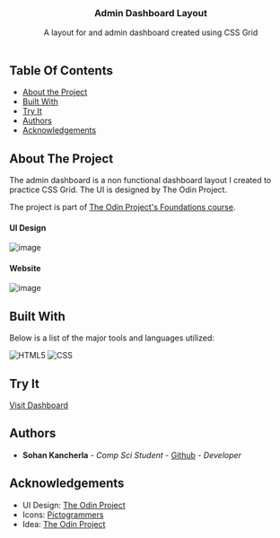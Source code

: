 <br/>
<p align="center">
  <h3 align="center">Admin Dashboard Layout</h3>

  <p align="center">
    A layout for and admin dashboard created using CSS Grid
    <br/>
    <br/>
  </p>
</p>

## Table Of Contents

* [About the Project](#about-the-project)
* [Built With](#built-with)
* [Try It](#try-it)
* [Authors](#authors)
* [Acknowledgements](#acknowledgements)

## About The Project

The admin dashboard is a non functional dashboard layout I created to practice CSS Grid. The UI is designed by The Odin Project.

The project is part of [The Odin Project's Foundations course](https://www.theodinproject.com/lessons/node-path-intermediate-html-and-css-admin-dashboard/).

#### UI Design
![image](https://github.com/sohankancherla/admin-dashboard/assets/30853467/f23d42e5-ba94-4c0f-ac6c-0546fa566c62)


#### Website
![image](https://github.com/sohankancherla/admin-dashboard/assets/30853467/0df53873-536f-4e5d-a105-a832de8f89d1)



## Built With

Below is a list of the major tools and languages utilized:

  ![HTML5](https://img.shields.io/badge/html5-%23E34F26.svg?style=for-the-badge&logo=html5&logoColor=white)
  ![CSS](https://img.shields.io/badge/CSS3-1572B6?style=for-the-badge&logo=css3&logoColor=white)

## Try It

[Visit Dashboard](https://sohankancherla.github.io/admin-dashboard/)

## Authors

* **Sohan Kancherla** - *Comp Sci Student* - [Github](https://github.com/sohankancherla) - *Developer*

## Acknowledgements

* UI Design: [The Odin Project]([https://dribbble.com/shots/20330398-Case-study-Sign-up-form](https://www.theodinproject.com/))
* Icons: [Pictogrammers](https://pictogrammers.com/library/mdi/)
* Idea: [The Odin Project](https://www.theodinproject.com/)
